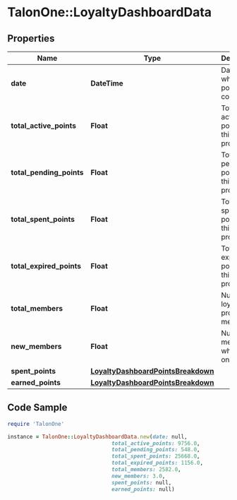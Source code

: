 # TalonOne::LoyaltyDashboardData

## Properties

Name | Type | Description | Notes
------------ | ------------- | ------------- | -------------
**date** | **DateTime** | Date at which data point was collected. | 
**total_active_points** | **Float** | Total of active points for this loyalty program. | 
**total_pending_points** | **Float** | Total of pending points for this loyalty program. | 
**total_spent_points** | **Float** | Total of spent points for this loyalty program. | 
**total_expired_points** | **Float** | Total of expired points for this loyalty program. | 
**total_members** | **Float** | Number of loyalty program members. | 
**new_members** | **Float** | Number of members who joined on this day. | 
**spent_points** | [**LoyaltyDashboardPointsBreakdown**](LoyaltyDashboardPointsBreakdown.md) |  | 
**earned_points** | [**LoyaltyDashboardPointsBreakdown**](LoyaltyDashboardPointsBreakdown.md) |  | 

## Code Sample

```ruby
require 'TalonOne'

instance = TalonOne::LoyaltyDashboardData.new(date: null,
                                 total_active_points: 9756.0,
                                 total_pending_points: 548.0,
                                 total_spent_points: 25668.0,
                                 total_expired_points: 1156.0,
                                 total_members: 2582.0,
                                 new_members: 3.0,
                                 spent_points: null,
                                 earned_points: null)
```



